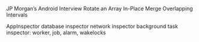 JP Morgan’s Android Interview
	Rotate an Array In-Place
	Merge Overlapping Intervals

AppInspector
	database inspector
	network inspector
	background task inspector: worker, job, alarm, wakelocks
